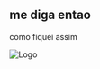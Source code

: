 
## me diga entao

como fiquei assim


![Logo](https://i.kym-cdn.com/entries/icons/facebook/000/034/167/donny's_theme_cover.jpg)

